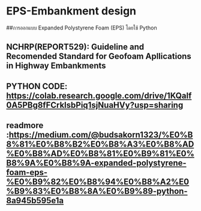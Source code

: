 # EPS-Embankment design
##การออกแบบ Expanded Polystyrene Foam (EPS) โดยใช้ Python
## NCHRP(REPORT529): Guideline and Recomended Standard for Geofoam Apllications in Highway Embankments
## PYTHON CODE: https://colab.research.google.com/drive/1KQalf0A5PBg8fFCrklsbPiq1sjNuaHVy?usp=sharing
## readmore :https://medium.com/@budsakorn1323/%E0%B8%81%E0%B8%B2%E0%B8%A3%E0%B8%AD%E0%B8%AD%E0%B8%81%E0%B9%81%E0%B8%9A%E0%B8%9A-expanded-polystyrene-foam-eps-%E0%B9%82%E0%B8%94%E0%B8%A2%E0%B9%83%E0%B8%8A%E0%B9%89-python-8a945b595e1a
